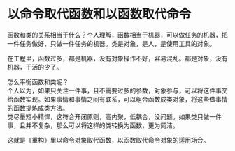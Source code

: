 # 以命令取代函数和以函数取代命令

函数和类的关系相当于什么？个人理解，函数相当于机器，可以做任务的机器，把一件任务做好，只做一件任务的机器。类是对象，是人，是使用工具的对象。

在工程里，函数过多，都是机器，没有对象操作不好，容易混乱。都是对象，没有机器，干活的少了。

怎么平衡函数和类呢？  
个人以为，如果只关注一件事，且不需要过多的参数，对象参与，可以将这件事交给函数实现。如果事情和事情之间有联系，可以组合函数成类对象，将这些做事情的函数提炼成类方法。  
类尽量短小精悍，这符合开闭原则，高内聚，低耦合，没问题。如果类只做一件事，且并不复杂，那么可以将这样的类转换为函数，更为简洁。

这就是《重构》里以命令对象取代函数，以函数取代命令对象的适用场合。
